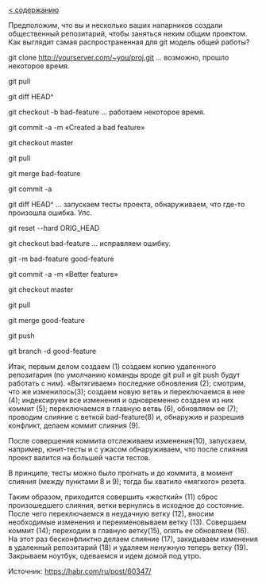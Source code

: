 [< содержанию](./readme.md)

Предположим, что вы и несколько ваших напарников создали общественный
репозитарий, чтобы заняться неким общим проектом. Как выглядит самая
распространенная для git модель общей работы?

git clone http://yourserver.com/~you/proj.git
… возможно, прошло некоторое время.

git pull

git diff HEAD^

git checkout -b bad-feature
… работаем некоторое время.

git commit -a -m «Created a bad feature»

git checkout master

git pull

git merge bad-feature

git commit -a

git diff HEAD^
… запускаем тесты проекта, обнаруживаем, что где-то произошла ошибка. Упс.


git reset --hard ORIG_HEAD

git checkout bad-feature
… исправляем ошибку.

git -m bad-feature good-feature

git commit -a -m «Better feature»

git checkout master

git pull

git merge good-feature

git push

git branch -d good-feature



Итак, первым делом создаем (1) создаем копию удаленного репозитария (по
умолчанию команды вроде git pull и git push будут работать с ним). «Вытягиваем»
последние обновления (2); смотрим, что же изменилось(3); создаем новую ветвь и
переключаемся в нее (4); индексируем все изменения и одновременно создаем из них
коммит (5); переключаемся в главную ветвь (6), обновляем ее (7); проводим
слияние с веткой bad-feature(8) и, обнаружив и разрешив конфликт, делаем коммит
слияния (9).

После совершения коммита отслеживаем изменения(10), запускаем, например,
юнит-тесты и с ужасом обнаруживаем, что после слияния проект валится на большей
части тестов.

В принципе, тесты можно было прогнать и до коммита, в момент
слияния (между пунктами 8 и 9); тогда бы хватило «мягкого» резета.

Таким образом, приходится совершить «жесткий» (11) сброс произошедшего слияния,
ветки вернулись в исходное до состояние. После чего переключаемся в неудачную
ветку (12), вносим необходимые изменения и переименовываем ветку (13). Совершаем
коммит (14); переходим в главную ветку(15), опять ее обновляем (16). На этот раз
бесконфликтно делаем слияние (17), закидываем изменения в удаленный репозитарий
(18) и удаляем ненужную теперь ветку (19). Закрываем ноутбук, одеваемся и идем
домой под утро.

Источник: https://habr.com/ru/post/60347/